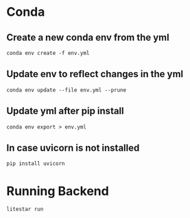 # Conda

## Create a new conda env from the yml

`conda env create -f env.yml`

## Update env to reflect changes in the yml

`conda env update --file env.yml --prune`

## Update yml after pip install

`conda env export > env.yml`

## In case uvicorn is not installed

`pip install uvicorn`

# Running Backend

`litestar run`
